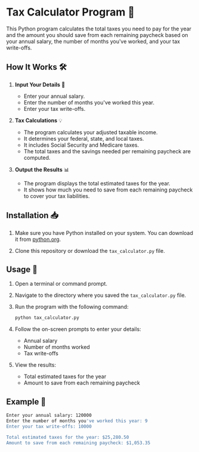 # Tax Calculator Program 🧮

This Python program calculates the total taxes you need to pay for the year and the amount you should save from each remaining paycheck based on your annual salary, the number of months you've worked, and your tax write-offs.

## How It Works 🛠️

1. **Input Your Details** 📝
    - Enter your annual salary.
    - Enter the number of months you've worked this year.
    - Enter your tax write-offs.

2. **Tax Calculations** 💡
    - The program calculates your adjusted taxable income.
    - It determines your federal, state, and local taxes.
    - It includes Social Security and Medicare taxes.
    - The total taxes and the savings needed per remaining paycheck are computed.

3. **Output the Results** 📊
    - The program displays the total estimated taxes for the year.
    - It shows how much you need to save from each remaining paycheck to cover your tax liabilities.

## Installation 📥

1. Make sure you have Python installed on your system. You can download it from [python.org](https://www.python.org/).

2. Clone this repository or download the `tax_calculator.py` file.

## Usage 🚀

1. Open a terminal or command prompt.
2. Navigate to the directory where you saved the `tax_calculator.py` file.
3. Run the program with the following command:
    ```sh
    python tax_calculator.py
    ```

4. Follow the on-screen prompts to enter your details:
    - Annual salary
    - Number of months worked
    - Tax write-offs

5. View the results:
    - Total estimated taxes for the year
    - Amount to save from each remaining paycheck

## Example 📘

```sh
Enter your annual salary: 120000
Enter the number of months you've worked this year: 9
Enter your tax write-offs: 10000

Total estimated taxes for the year: $25,280.50
Amount to save from each remaining paycheck: $1,053.35
```